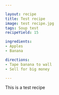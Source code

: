 ```yaml
---

layout: recipe
title: Test recipe
image: test recipe.jpg
tags: Soup test
recipeYield: 15

ingredients:
- Apples
- Banana

directions:
- Tape banana to wall
- Sell for big money

---
```


This is a test recipe